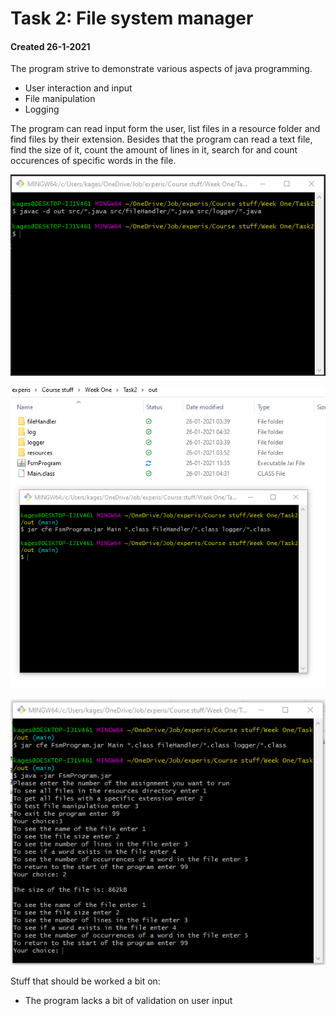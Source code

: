 # Task 2: File system manager 
#### Created 26-1-2021


The program strive to demonstrate various aspects of java programming.

* User interaction and input
* File manipulation
* Logging

The program can read input form the user, list files in a resource folder and find files by their extension.
Besides that the program can read a text file, find the size of it, count the amount of lines in it, search for and count occurences of specific words in the file.

![Running javac](/images/javac.png)

![Making the jar file](/images/jarWorking.png)

![Running the jar file in out](/images/jarRun.png)


Stuff that should be worked a bit on:
* The program lacks a bit of validation on user input